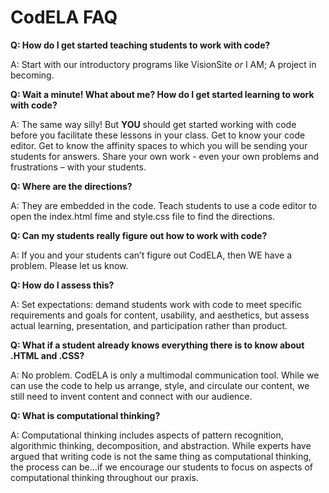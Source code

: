 # CodELA FAQ

**Q: How do I get started teaching students to work with code?**

A: Start with our introductory programs like VisionSite *or* I AM; A project in becoming. 

**Q: Wait a minute! What about me? How do I get started learning to work with code?**

A: The same way silly! But **YOU** should get started working with code before you facilitate these lessons in your class. Get to know your code editor. Get to know the affinity spaces to which you will be sending your students for answers. Share your own work - even your own problems and frustrations – with your students. 

**Q: Where are the directions?**

A: They are embedded in the code. Teach students to use a code editor to open the index.html fime and style.css file to find the directions. 

**Q: Can my students really figure out how to work with code?**

A: If you and your students can’t figure out CodELA, then WE have a problem. Please let us know. 

**Q: How do I assess this?**

A: Set expectations: demand students work with code to meet specific requirements and goals for content, usability, and aesthetics, but assess actual learning, presentation, and participation rather than product. 

**Q: What if a student already knows everything there is to know about .HTML and .CSS?**

A:  No problem. CodELA is only a multimodal communication tool. While we can use the code to help us arrange, style, and circulate our content, we still need to invent content and connect with our audience. 

**Q: What is computational thinking?**

A: Computational thinking includes aspects of pattern recognition, algorithmic thinking, decomposition, and abstraction. While experts have argued that writing code is not the same thing as computational thinking, the process can be…if we encourage our students to focus on aspects of computational thinking throughout our praxis.  



